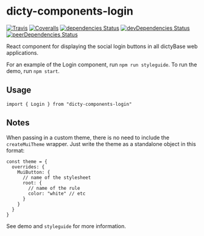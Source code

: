 # dicty-components-login

[![Travis][build-badge]][build]
[![Coveralls][coveralls-badge]][coveralls]
[![dependencies Status](https://david-dm.org/dictyBase/dicty-components-login/status.svg?style=flat-square)](https://david-dm.org/dictyBase/dicty-components-login)
[![devDependencies Status](https://david-dm.org/dictyBase/dicty-components-login/dev-status.svg?style=flat-square)](https://david-dm.org/dictyBase/dicty-components-login?type=dev)
[![peerDependencies Status](https://david-dm.org/dictyBase/dicty-components-login/peer-status.svg?style=flat-square)](https://david-dm.org/dictyBase/dicty-components-login?type=peer)

React component for displaying the social login buttons in all dictyBase web applications.

For an example of the Login component, run `npm run styleguide`. To run the demo, run `npm start`.

## Usage

`import { Login } from "dicty-components-login"`

## Notes

When passing in a custom theme, there is no need to include the `createMuiTheme` wrapper. Just write the theme as a standalone object in this format:

```
const theme = {
  overrides: {
    MuiButton: {
      // name of the stylesheet
      root: {
        // name of the rule
        color: "white" // etc
      }
    }
  }
}
```

See demo and `styleguide` for more information.

[build-badge]: https://travis-ci.org/dictyBase/dicty-components-login.svg?branch=develop
[build]: https://travis-ci.org/dictyBase/dicty-components-login
[coveralls-badge]: https://coveralls.io/repos/github/dictyBase/dicty-components-login/badge.svg?branch=develop
[coveralls]: https://coveralls.io/github/dictyBase/dicty-components-login?branch=develop
